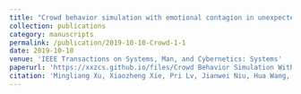 ```yaml
---
title: "Crowd behavior simulation with emotional contagion in unexpected multihazard situations"
collection: publications
category: manuscripts
permalink: /publication/2019-10-10-Crowd-1-1
date: 2019-10-10
venue: 'IEEE Transactions on Systems, Man, and Cybernetics: Systems'
paperurl: 'https://xxzcs.github.io/files/Crowd Behavior Simulation With Emotional Contagion in Unexpected Multihazard Situations.pdf'
citation: 'Mingliang Xu, Xiaozheng Xie, Pri Lv, Jianwei Niu, Hua Wang, Chaochao Li, Ruijie Zhu, Zhigang Deng, Bing Zhou. (2019). &quot;Crowd behavior simulation with emotional contagion in unexpected multihazard situations.&quot; <i>IEEE Transactions on Systems, Man, and Cybernetics: Systems</i>. 51(3): 1567-1581.'
---
```

